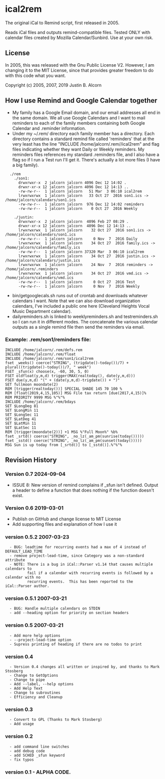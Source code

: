 # ical2rem
The original iCal to Remind script, first released in 2005.

Reads iCal files and outputs remind-compatible files.   Tested ONLY with
  calendar files created by Mozilla Calendar/Sunbird. Use at your own risk.

## License
In 2005, this was released with the Gnu Public License V2.  However, I am changing it to the MIT License, since that provides greater freedom to do with this code what you want.

Copyright (c) 2005, 2007, 2019 Justin B. Alcorn

## How I use Remind and Google Calendar together

  - My family has a Google Email domain, and our email addresses all end in the same domain. We all use Google Calendars and I want to mail reminders to each of the family members containing both Google Calendar and .reminder information.
  - Under my ~/.rem/ directory each family member has a directory.  Each directory contains a standard remind file called 'reminders' that at the very least has the line "INCLUDE /home/jalcorn/.rem/<username>/ical2rem" and flag files indicating whether they want Daily or Weekly reminders.  My reminders files references my standard .reminders file, and I also have a flag so if I run a Test run I'll get it.  There's actually a lot more files (I have a big family).
````
  ./rem
    ./son1:
      drwxrwxr-x  2 jalcorn jalcorn 4096 Dec 12 14:02 .
      drwxr-xr-x 12 jalcorn jalcorn 4096 Dec 12 14:13 ..
      -rw-rw-r--  1 jalcorn jalcorn   51 Mar  3 06:10 ical2rem
      lrwxrwxrwx  1 jalcorn jalcorn   33 Oct 27  2016 son1.ics -> /home/jalcorn/calendars/son1.ics
      -rw-rw-r--  1 jalcorn jalcorn  976 Dec 12 14:02 reminders
      -rw-rw-r--  1 jalcorn jalcorn    0 Oct 27  2016 Weekly

    ./justin:
      drwxrwxr-x  2 jalcorn jalcorn  4096 Feb 27 08:29 .
      drwxr-xr-x 12 jalcorn jalcorn  4096 Dec 12 14:13 ..
      lrwxrwxrwx  1 jalcorn jalcorn    32 Oct 27  2016 son1.ics -> /home/jalcorn/calendars/son1.ics
      -rw-rw-r--  1 jalcorn jalcorn     0 Nov  7  2016 Daily
      lrwxrwxrwx  1 jalcorn jalcorn    34 Oct 27  2016 family.ics -> /home/jalcorn/calendars/family.ics
      -rw-rw-r--  1 jalcorn jalcorn 37320 Mar  3 06:10 ical2rem
      lrwxrwxrwx  1 jalcorn jalcorn    34 Oct 27  2016 justin.ics -> /home/jalcorn/calendars/justin.ics
      lrwxrwxrwx  1 jalcorn jalcorn    24 Nov  7  2016 reminders -> /home/jalcorn/.reminders
      lrwxrwxrwx  1 jalcorn jalcorn    34 Oct 27  2016 vmd.ics -> /home/jalcorn/calendars/vmd.ics
      -rw-rw-r--  1 jalcorn jalcorn     0 Oct 27  2016 Test
      -rw-rw-r--  1 jalcorn jalcorn     0 Nov  7  2016 Weekly
````
  - bin/getgooglecals.sh runs out of crontab and downloads whatever calendars I want. Note that we can also download organization calendars, I've included a public one here (Cleveland Heights Vocal Music Department calendar).
  - dailyreminders.sh is linked to weeklyreminders.sh and testreminders.sh so I can run it in different modes. The concatenate the various calendar outputs as a single remind file then send the reminders via email.
### Example: .rem/son1/reminders file:
````
INCLUDE /home/jalcorn/.rem/defs.rem
INCLUDE /home/jalcorn/.rem/float
INCLUDE /home/jalcorn/.rem/son1/ical2rem
fset _weeks() coerce("STRING", (trigdate()-today())/7) + plural((trigdate()-today())/7, " week")
FSET _sfun(x) choose(x, -60, 30, 5, 0)
FSET oldfloat(y,m,d) trigger(MAX(realtoday(), date(y,m,d)))
FSET due(y,m,d) "(" + (date(y,m,d)-trigdate()) + ")"
SET fullmoon moondate(2)
REM [trigger(realtoday())] SPECIAL SHADE 145 70 100 %
REM [float(2019,4,15,105)] MSG File tax return [due(2017,4,15)]%
REM PRIORITY 9999 MSG %"%"%
INCLUDE /home/jalcorn/.rem/bdays
SET $LongDeg 81
SET $LongMin 11
SET $LongSec 11
SET $LatDeg 41
SET $LatMin 11
SET $LatSec 11
REM [trigger(moondate(2))] +1 MSG %"Full Moon%" %b%
fset _srtd() coerce("STRING", _no_lz(_am_pm(sunrise(today()))))
fset _sstd() coerce("STRING", _no_lz(_am_pm(sunset(today()))))
MSG Sun is up today from [_srtd()] to [_sstd()].%"%"%
````
## Revision History
### Version 0.7 2024-09-04
  - ISSUE 8: New version of remind complains if _sfun isn't defined. Output a header
	to define a function that does nothing if the function doesn't exist.
### Version 0.6 2019-03-01
  - Publish on GitHub and change license to MIT License
  - Add supporting files and explanation of how I use it
### version 0.5.2 2007-03-23
      - BUG: leadtime for recurring events had a max of 4 instead of DEFAULT_LEAD_TIME
      - remove project-lead-time, since Category was a non-standard attribute
      - NOTE: There is a bug in iCal::Parser v1.14 that causes multiple calendars to
              fail if a calendar with recurring events is followed by a calendar with no
              recurring events.  This has been reported to the iCal::Parser author.
### version 0.5.1 2007-03-21
      - BUG: Handle multiple calendars on STDIN
      - add --heading option for priority on section headers
### version 0.5 2007-03-21
      - Add more help options
      - --project-lead-time option
      - Supress printing of heading if there are no todos to print
### version 0.4
      - Version 0.4 changes all written or inspired by, and thanks to Mark Stosberg
      - Change to GetOptions
      - Change to pipe
      - Add --label, --help options
      - Add Help Text
      - Change to subroutines
      - Efficiency and Cleanup
### version 0.3
      - Convert to GPL (Thanks to Mark Stosberg)
      - Add usage
### version 0.2
      - add command line switches
      - add debug code
      - add SCHED _sfun keyword
      - fix typos
### version 0.1 - ALPHA CODE.

